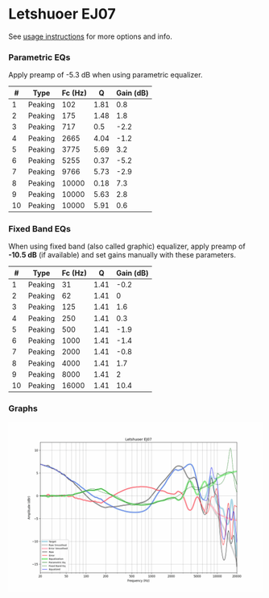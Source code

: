 # Letshuoer EJ07
See [usage instructions](https://github.com/jaakkopasanen/AutoEq#usage) for more options and info.

### Parametric EQs
Apply preamp of -5.3 dB when using parametric equalizer.

|   # | Type    |   Fc (Hz) |    Q |   Gain (dB) |
|-----|---------|-----------|------|-------------|
|   1 | Peaking |       102 | 1.81 |         0.8 |
|   2 | Peaking |       175 | 1.48 |         1.8 |
|   3 | Peaking |       717 | 0.5  |        -2.2 |
|   4 | Peaking |      2665 | 4.04 |        -1.2 |
|   5 | Peaking |      3775 | 5.69 |         3.2 |
|   6 | Peaking |      5255 | 0.37 |        -5.2 |
|   7 | Peaking |      9766 | 5.73 |        -2.9 |
|   8 | Peaking |     10000 | 0.18 |         7.3 |
|   9 | Peaking |     10000 | 5.63 |         2.8 |
|  10 | Peaking |     10000 | 5.91 |         0.6 |

### Fixed Band EQs
When using fixed band (also called graphic) equalizer, apply preamp of **-10.5 dB** (if available) and set gains manually with these parameters.

|   # | Type    |   Fc (Hz) |    Q |   Gain (dB) |
|-----|---------|-----------|------|-------------|
|   1 | Peaking |        31 | 1.41 |        -0.2 |
|   2 | Peaking |        62 | 1.41 |         0   |
|   3 | Peaking |       125 | 1.41 |         1.6 |
|   4 | Peaking |       250 | 1.41 |         0.3 |
|   5 | Peaking |       500 | 1.41 |        -1.9 |
|   6 | Peaking |      1000 | 1.41 |        -1.4 |
|   7 | Peaking |      2000 | 1.41 |        -0.8 |
|   8 | Peaking |      4000 | 1.41 |         1.7 |
|   9 | Peaking |      8000 | 1.41 |         2   |
|  10 | Peaking |     16000 | 1.41 |        10.4 |

### Graphs
![](./Letshuoer%20EJ07.png)
